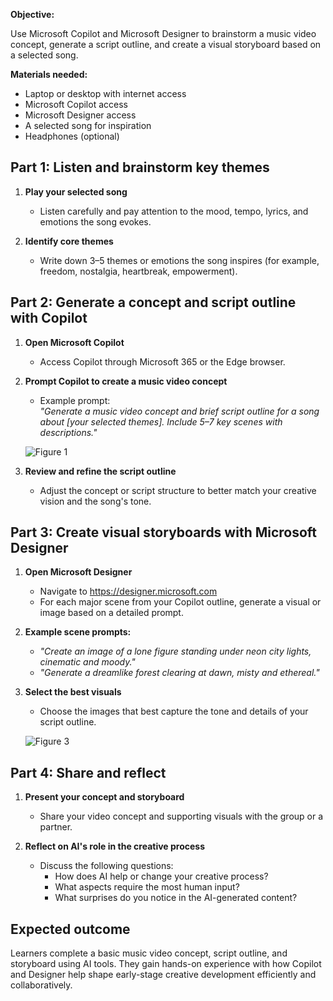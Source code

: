 **Objective:**  

Use Microsoft Copilot and Microsoft Designer to brainstorm a music video concept, generate a script outline, and create a visual storyboard based on a selected song.

**Materials needed:** 

- Laptop or desktop with internet access  
- Microsoft Copilot access  
- Microsoft Designer access  
- A selected song for inspiration  
- Headphones (optional)

## Part 1: Listen and brainstorm key themes

1. **Play your selected song**  
   - Listen carefully and pay attention to the mood, tempo, lyrics, and emotions the song evokes.

1. **Identify core themes**  
   - Write down 3–5 themes or emotions the song inspires (for example, freedom, nostalgia, heartbreak, empowerment).

## Part 2: Generate a concept and script outline with Copilot

1. **Open Microsoft Copilot**  
   - Access Copilot through Microsoft 365 or the Edge browser.

1. **Prompt Copilot to create a music video concept**  
   - Example prompt:  
     *"Generate a music video concept and brief script outline for a song about [your selected themes]. Include 5–7 key scenes with descriptions."*

   ![Figure 1](/learn-pr/philanthropies/design-the-vision/media/module-1-exercise-figure-3.png "Screenshot of example Copilot prompt")

1. **Review and refine the script outline**  
   - Adjust the concept or script structure to better match your creative vision and the song's tone.

## Part 3: Create visual storyboards with Microsoft Designer

1. **Open Microsoft Designer**  
   - Navigate to https://designer.microsoft.com
   - For each major scene from your Copilot outline, generate a visual or image based on a detailed prompt.


1. **Example scene prompts:**  
   - *"Create an image of a lone figure standing under neon city lights, cinematic and moody."*  
   - *"Generate a dreamlike forest clearing at dawn, misty and ethereal."*

1. **Select the best visuals**  
   - Choose the images that best capture the tone and details of your script outline.

   ![Figure 3](/learn-pr/philanthropies/design-the-vision/media/module-1-exercise-figure-2.png "Screenshot of designer results")

## Part 4: Share and reflect

1. **Present your concept and storyboard**  
   - Share your video concept and supporting visuals with the group or a partner.

1. **Reflect on AI's role in the creative process**  
   - Discuss the following questions:  
     - How does AI help or change your creative process?  
     - What aspects require the most human input?  
     - What surprises do you notice in the AI-generated content?

## Expected outcome  
Learners complete a basic music video concept, script outline, and storyboard using AI tools. They gain hands-on experience with how Copilot and Designer help shape early-stage creative development efficiently and collaboratively.
